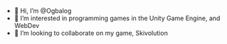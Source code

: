 - 👋 Hi, I’m @Ogbalog
- 👀 I’m interested in programming games in the Unity Game Engine, and WebDev
- 💞️ I’m looking to collaborate on my game, Skivolution

<!---
Ogbalog/Ogbalog is a ✨ special ✨ repository because its `README.md` (this file) appears on your GitHub profile.
You can click the Preview link to take a look at your changes.
--->
